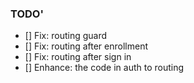 ### TODO'

- [] Fix: routing guard
- [] Fix: routing after enrollment
- [] Fix: routing after sign in
- [] Enhance: the code in auth to routing
